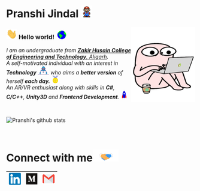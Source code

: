 # Pranshi Jindal&nbsp;<img src="https://github.com/pranshi112/pranshi112/blob/master/assets/mario.gif" width="30px">

<img align="right" alt="COFFEE INTO CODE" src="https://github.com/pranshi112/pranshi112/blob/master/assets/code.gif" width="170" height="200" />

### <img src="https://github.com/pranshi112/pranshi112/blob/master/assets/hi.gif" width="29px"> **Hello world!** &nbsp;<img src="https://github.com/pranshi112/pranshi112/blob/master/assets/earth.gif" width="24px">

<p>
  <em>
    I am an undergraduate from <a href="https://amu.ac.in/principal.jsp?did=10147"> <b>Zakir Husain College of Engineering and Technology</b>, Aligarh</a>. <br> 
    A self-motivated individual with an interest in <b>Technology</b> <img src="https://github.com/pranshi112/pranshi112/blob/master/assets/Developer.gif" width="30px"> who aims a <b>better version</b> of herself <b>each day.</b> <img src="https://github.com/pranshi112/pranshi112/blob/master/assets/Medal.gif" width="20px"> <br>
    An AR/VR enthusiast along with skills in <b>C#</b>, <b>C/C++</b>, <b>Unity3D</b> and <b>Frontend Development</b>. <img src="https://github.com/pranshi112/pranshi112/blob/master/assets/Rocket.gif" width="18px">
  </em>  
</p>

<br>

![Pranshi's github stats](https://github-readme-stats.vercel.app/api?username=pranshi112&show_icons=true&hide_border=true)

<br>

# Connect with me<img src="https://github.com/pranshi112/pranshi112/blob/master/assets/Handshake.gif" height="32px">

  | [<img src="https://github.com/pranshi112/pranshi112/blob/master/assets/linkedin.svg" alt="Linkedin Logo" width="32">](https://www.linkedin.com/in/pranshi-jindal-128526198/) | [<img src="https://github.com/pranshi112/pranshi112/blob/master/assets/medium.svg" alt="Medium Logo" width="30">](https://medium.com/@pranshi112) | [<img src="https://github.com/pranshi112/pranshi112/blob/master/assets/gmail.svg" alt="Gmail logo" height="32">](mailto:apranshi11@gmail.com)
|:---:|:---:|:---:|

